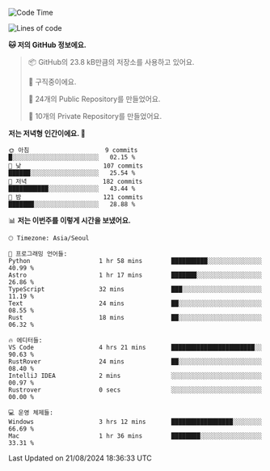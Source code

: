   <!--START_SECTION:waka-->
![Code Time](http://img.shields.io/badge/Code%20Time-757%20hrs%2037%20mins-blue)

![Lines of code](https://img.shields.io/badge/%EC%A0%80%EB%8A%94%20%EC%97%AC%ED%83%9C%EA%B9%8C%EC%A7%80%20-400.0%20thousand%20%EC%A4%84%EC%9D%98%20%EC%BD%94%EB%93%9C%EB%A5%BC%20%EC%9E%91%EC%84%B1%ED%96%88%EC%96%B4%EC%9A%94.-blue)

**🐱 저의 GitHub 정보에요.** 

> 📦 GitHub의 23.8 kB만큼의 저장소를 사용하고 있어요. 
 > 
> 💼 구직중이에요.
 > 
> 📜 24개의 Public Repository를 만들었어요. 
 > 
> 🔑 10개의 Private Repository를 만들었어요. 
 > 
**저는 저녁형 인간이에요. 🦉** 

```text
🌞 아침                     9 commits           █░░░░░░░░░░░░░░░░░░░░░░░░   02.15 % 
🌆 낮　                     107 commits         ██████░░░░░░░░░░░░░░░░░░░   25.54 % 
🌃 저녁                     182 commits         ███████████░░░░░░░░░░░░░░   43.44 % 
🌙 밤　                     121 commits         ███████░░░░░░░░░░░░░░░░░░   28.88 % 
```


📊 **저는 이번주를 이렇게 시간을 보냈어요.** 

```text
🕑︎ Timezone: Asia/Seoul

💬 프로그래밍 언어들: 
Python                   1 hr 58 mins        ██████████░░░░░░░░░░░░░░░   40.99 % 
Astro                    1 hr 17 mins        ███████░░░░░░░░░░░░░░░░░░   26.86 % 
TypeScript               32 mins             ███░░░░░░░░░░░░░░░░░░░░░░   11.19 % 
Text                     24 mins             ██░░░░░░░░░░░░░░░░░░░░░░░   08.55 % 
Rust                     18 mins             ██░░░░░░░░░░░░░░░░░░░░░░░   06.32 % 

🔥 에디터들: 
VS Code                  4 hrs 21 mins       ███████████████████████░░   90.63 % 
RustRover                24 mins             ██░░░░░░░░░░░░░░░░░░░░░░░   08.40 % 
IntelliJ IDEA            2 mins              ░░░░░░░░░░░░░░░░░░░░░░░░░   00.97 % 
Rustrover                0 secs              ░░░░░░░░░░░░░░░░░░░░░░░░░   00.00 % 

💻 운영 체제들: 
Windows                  3 hrs 12 mins       █████████████████░░░░░░░░   66.69 % 
Mac                      1 hr 36 mins        ████████░░░░░░░░░░░░░░░░░   33.31 % 
```


 Last Updated on 21/08/2024 18:36:33 UTC
<!--END_SECTION:waka-->
